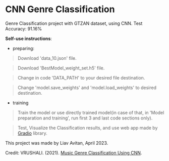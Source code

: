 # CNN Genre Classification
Genre Classification project with GTZAN dataset, using CNN.
Test Accuracy: 91.16%

**Self-use instructions**:
* preparing:
> Download 'data_10.json' file.

> Download 'BestModel_weight_set.h5' file.

>	Change in code 'DATA_PATH' to your desired file destination.

> Change 'model.save_weights' and 'model.load_weights' to desired destination.
* training
> Train the model or use directly trained model(in case of that, in 'Model preparation and training', run first 3 and last code sections only).

> Test, Visualize the Classification results, and use web app made by [Gradio](https://gradio.app/) library.


This project was made by Liav Avitan, April 2023.

Credit:
VRUSHALI. (2021).   [Music Genre Classification Using CNN](https://www.kaggle.com/code/vrushaliingle/music-genre-classification-using-cnn/notebook).


